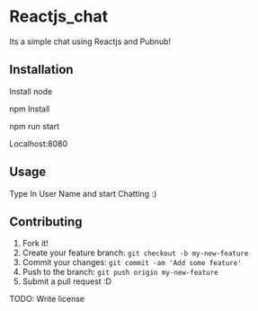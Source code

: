 


# Reactjs_chat
Its a simple chat using Reactjs and Pubnub!
## Installation

Install node

  npm Install

  npm run start

  Localhost:8080

## Usage
Type In User Name and start Chatting :)

## Contributing
1. Fork it!
2. Create your feature branch: `git checkout -b my-new-feature`
3. Commit your changes: `git commit -am 'Add some feature'`
4. Push to the branch: `git push origin my-new-feature`
5. Submit a pull request :D

TODO: Write license
